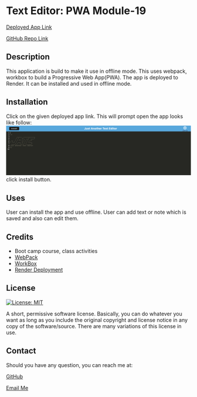 # Text Editor: PWA Module-19

[Deployed App Link](https://pwa-text-editor-z424.onrender.com)

[GitHub Repo Link](https://github.com/salidamaharjan/PWA-text-editor-19)

## Description
This application is build to make it use in offline mode. This uses webpack, workbox to build a Progressive Web App(PWA). The app is deployed to Render. It can be installed and used in offline mode.

## Installation
Click on the given deployed app link. This will prompt open the app looks like follow:
![JATE app](./asset/image/JATE.png)
click install button.

## Uses
User can install the app and use offline. User can add text or note which is saved and also can edit them.

## Credits
- Boot camp course, class activities
- [WebPack](https://webpack.js.org/guides/asset-management/#loading-images)
- [WorkBox](https://developer.chrome.com/docs/workbox/the-ways-of-workbox/)
- [Render Deployment](https://coding-boot-camp.github.io/full-stack/render/render-deployment-guide)

## License

[![License: MIT](https://img.shields.io/badge/License-MIT-yellow.svg)](https://opensource.org/licenses/MIT)

A short, permissive software license. Basically, you can do whatever you want as long as you include the original copyright and license notice in any copy of the software/source. There are many variations of this license in use.

## Contact

Should you have any question, you can reach me at:

[GitHub](https://github.com/salidamaharjan)

[Email Me](mailto:email@email.com)